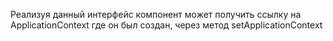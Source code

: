 Реализуя данный интерфейс компонент может получить ссылку на ApplicationContext где он был создан, через метод setApplicationContext

